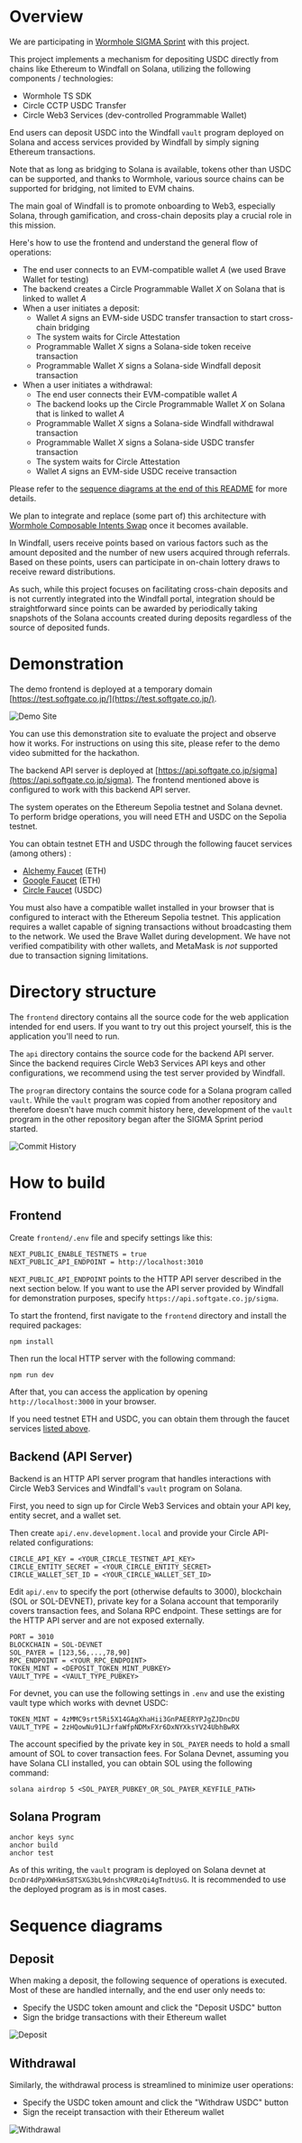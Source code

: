 # Overview

We are participating in [Wormhole SIGMA Sprint](https://sigma.wormhole.com/sprint) with this project.

This project implements a mechanism for depositing USDC directly from chains like Ethereum to Windfall on Solana, utilizing the following components / technologies:

- Wormhole TS SDK
- Circle CCTP USDC Transfer
- Circle Web3 Services (dev-controlled Programmable Wallet)

End users can deposit USDC into the Windfall `vault` program deployed on Solana and access services provided by Windfall by simply signing Ethereum transactions.

Note that as long as bridging to Solana is available, tokens other than USDC can be supported, and thanks to Wormhole, various source chains can be supported for bridging, not limited to EVM chains.

The main goal of Windfall is to promote onboarding to Web3, especially Solana, through gamification, and cross-chain deposits play a crucial role in this mission.

Here's how to use the frontend and understand the general flow of operations:

- The end user connects to an EVM-compatible wallet *A* (we used Brave Wallet for testing)
- The backend creates a Circle Programmable Wallet *X* on Solana that is linked to wallet *A*
- When a user initiates a deposit:
  - Wallet *A* signs an EVM-side USDC transfer transaction to start cross-chain bridging
  - The system waits for Circle Attestation
  - Programmable Wallet *X* signs a Solana-side token receive transaction
  - Programmable Wallet *X* signs a Solana-side Windfall deposit transaction
- When a user initiates a withdrawal:
  - The end user connects their EVM-compatible wallet *A*
  - The backend looks up the Circle Programmable Wallet *X* on Solana that is linked to wallet *A*
  - Programmable Wallet *X* signs a Solana-side Windfall withdrawal transaction
  - Programmable Wallet *X* signs a Solana-side USDC transfer transaction
  - The system waits for Circle Attestation
  - Wallet *A* signs an EVM-side USDC receive transaction

Please refer to the [sequence diagrams at the end of this README](#diagrams) for more details.

We plan to integrate and replace (some part of) this architecture with [Wormhole Composable Intents Swap](https://wormhole.com/blog/wormhole-launches-era3-adding-intents-protocol-and-major-user-experience) once it becomes available.

In Windfall, users receive points based on various factors such as the amount deposited and the number of new users acquired through referrals.
Based on these points, users can participate in on-chain lottery draws to receive reward distributions.

As such, while this project focuses on facilitating cross-chain deposits and is not currently integrated into the Windfall portal, integration should be straightforward since points can be awarded by periodically taking snapshots of the Solana accounts created during deposits regardless of the source of deposited funds.

# Demonstration

The demo frontend is deployed at a temporary domain [https://test.softgate.co.jp/](https://test.softgate.co.jp/).

![Demo Site](Frontend.png)

You can use this demonstration site to evaluate the project and observe how it works.
For instructions on using this site, please refer to the demo video submitted for the hackathon.

The backend API server is deployed at [https://api.softgate.co.jp/sigma](https://api.softgate.co.jp/sigma).
The frontend mentioned above is configured to work with this backend API server.

The system operates on the Ethereum Sepolia testnet and Solana devnet.
To perform bridge operations, you will need ETH and USDC on the Sepolia testnet.

You can obtain testnet ETH and USDC through the following faucet services (among others) <a id="faucets">:</a>

- [Alchemy Faucet](https://www.alchemy.com/faucets/ethereum-sepolia) (ETH)
- [Google Faucet](https://cloud.google.com/application/web3/faucet/ethereum/sepolia) (ETH)
- [Circle Faucet](https://faucet.circle.com/) (USDC)

You must also have a compatible wallet installed in your browser that is configured to interact with the Ethereum Sepolia testnet.
This application requires a wallet capable of signing transactions without broadcasting them to the network.
We used the Brave Wallet during development.
We have not verified compatibility with other wallets, and MetaMask is *not* supported due to transaction signing limitations.

# Directory structure

The `frontend` directory contains all the source code for the web application intended for end users. If you want to try out this project yourself, this is the application you'll need to run.

The `api` directory contains the source code for the backend API server. Since the backend requires Circle Web3 Services API keys and other configurations, we recommend using the test server provided by Windfall.

The `program` directory contains the source code for a Solana program called `vault`.
While the `vault` program was copied from another repository and therefore doesn't have much commit history here, development of the `vault` program in the other repository began after the SIGMA Sprint period started.

![Commit History](Commit%20History.png)

# How to build

## Frontend

Create `frontend/.env` file and specify settings like this:

```shell
NEXT_PUBLIC_ENABLE_TESTNETS = true
NEXT_PUBLIC_API_ENDPOINT = http://localhost:3010
```

`NEXT_PUBLIC_API_ENDPOINT` points to the HTTP API server described in the next section below.
If you want to use the API server provided by Windfall for demonstration purposes, specify `https://api.softgate.co.jp/sigma`.

To start the frontend, first navigate to the `frontend` directory and install the required packages:

```shell
npm install
```
Then run the local HTTP server with the following command:

```shell
npm run dev
```

After that, you can access the application by opening `http://localhost:3000` in your browser.

If you need testnet ETH and USDC, you can obtain them through the faucet services [listed above](#faucets).

## Backend (API Server)

Backend is an HTTP API server program that handles interactions with Circle Web3 Services and Windfall's `vault` program on Solana.

First, you need to sign up for Circle Web3 Services and obtain your API key, entity secret, and a wallet set.

Then create `api/.env.development.local` and provide your Circle API-related configurations:

```shell
CIRCLE_API_KEY = <YOUR_CIRCLE_TESTNET_API_KEY>
CIRCLE_ENTITY_SECRET = <YOUR_CIRCLE_ENTITY_SECRET>
CIRCLE_WALLET_SET_ID = <YOUR_CIRCLE_WALLET_SET_ID>
```

Edit `api/.env` to specify the port (otherwise defaults to 3000), blockchain (SOL or SOL-DEVNET), private key for a Solana account that temporarily covers transaction fees, and Solana RPC endpoint. These settings are for the HTTP API server and are not exposed externally.

```shell
PORT = 3010
BLOCKCHAIN = SOL-DEVNET
SOL_PAYER = [123,56,...,78,90]
RPC_ENDPOINT = <YOUR_RPC_ENDPOINT>
TOKEN_MINT = <DEPOSIT_TOKEN_MINT_PUBKEY>
VAULT_TYPE = <VAULT_TYPE_PUBKEY>
```

For devnet, you can use the following settings in `.env` and use the existing vault type which works with devnet USDC:

```shell
TOKEN_MINT = 4zMMC9srt5Ri5X14GAgXhaHii3GnPAEERYPJgZJDncDU
VAULT_TYPE = 2zHQowNu91LJrfaWfpNDMxFXr6DxNYXksYV24UbhBwRX
```

The account specified by the private key in `SOL_PAYER` needs to hold a small amount of SOL to cover transaction fees.
For Solana Devnet, assuming you have Solana CLI installed, you can obtain SOL using the following command:

```shell
solana airdrop 5 <SOL_PAYER_PUBKEY_OR_SOL_PAYER_KEYFILE_PATH>
```

## Solana Program

```shell
anchor keys sync
anchor build
anchor test
```

As of this writing, the `vault` program is deployed on Solana devnet at `DcnDr4dPpXWHkmS8TSXG3bL9dnshCVRRzQi4gTndtUsG`.
It is recommended to use the deployed program as is in most cases.

# <a id="diagrams">Sequence diagrams</a>

## Deposit

When making a deposit, the following sequence of operations is executed.
Most of these are handled internally, and the end user only needs to:

- Specify the USDC token amount and click the "Deposit USDC" button
- Sign the bridge transactions with their Ethereum wallet

![Deposit](Deposit-Sequence.png)

## Withdrawal

Similarly, the withdrawal process is streamlined to minimize user operations:

- Specify the USDC token amount and click the "Withdraw USDC" button
- Sign the receipt transaction with their Ethereum wallet

![Withdrawal](Withdraw-Sequence.png)
